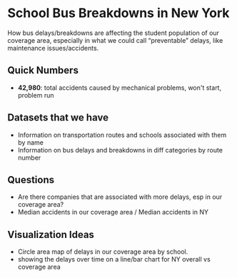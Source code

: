 # School Bus Breakdowns in New York
How bus delays/breakdowns are affecting the student population of our coverage area, especially in what we could call “preventable” delays, like maintenance issues/accidents.

## Quick Numbers
- **42,980**: total accidents caused by mechanical problems, won't start, problem run

## Datasets that we have
- Information on transportation routes and schools associated with them by name
- Information on bus delays and breakdowns in diff categories by route number

## Questions
- Are there companies that are associated with more delays, esp in our coverage area?
- Median accidents in our coverage area / Median accidents in NY

## Visualization Ideas
- Circle area map of delays in our coverage area by school.
- showing the delays over time on a line/bar chart for NY overall vs coverage area
